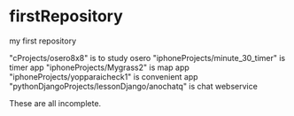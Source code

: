 # firstRepository
my first repository

"cProjects/osero8x8" is to study osero
"iphoneProjects/minute_30_timer" is timer app
"iphoneProjects/Mygrass2" is map app
"iphoneProjects/yopparaicheck1" is convenient app
"pythonDjangoProjects/lessonDjango/anochatq" is chat webservice

These are all incomplete. 
